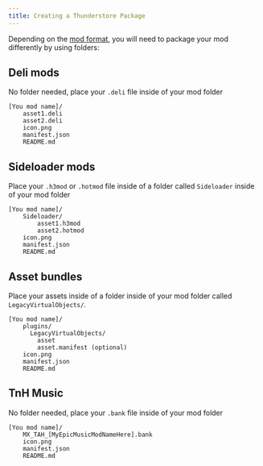 ```yaml
---
title: Creating a Thunderstore Package
---
```


Depending on the [mod format](xref:formats), you will need to package your mod differently by using folders:

## Deli mods

No folder needed, place your `.deli` file inside of your mod folder
  
```text
[You mod name]/
    asset1.deli
    asset2.deli
    icon.png
    manifest.json
    README.md
```

## Sideloader mods

Place your `.h3mod` or `.hotmod` file inside of a folder called `Sideloader` inside of your mod folder

```text
[You mod name]/
    Sideloader/
        asset1.h3mod
        asset2.hotmod
    icon.png
    manifest.json
    README.md
```

## Asset bundles

Place your assets inside of a folder inside of your mod folder called `LegacyVirtualObjects/`.

```text
[You mod name]/
    plugins/
      LegacyVirtualObjects/
        asset
        asset.manifest (optional)
    icon.png
    manifest.json
    README.md
```

## TnH Music

No folder needed, place your `.bank` file inside of your mod folder
  
```text
[You mod name]/
    MX_TAH_[MyEpicMusicModNameHere].bank
    icon.png
    manifest.json
    README.md
```
